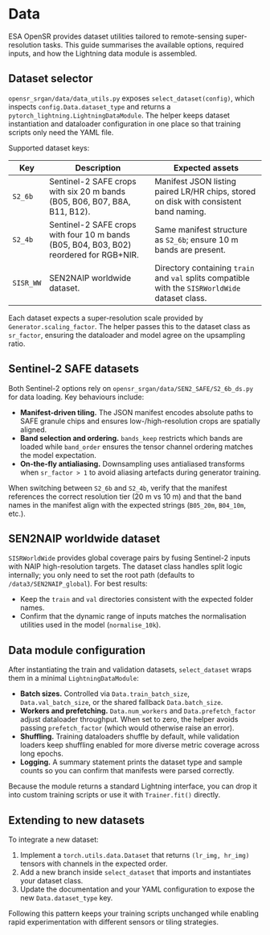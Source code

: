 # Data

ESA OpenSR provides dataset utilities tailored to remote-sensing super-resolution tasks. This guide summarises the available
options, required inputs, and how the Lightning data module is assembled.

## Dataset selector

`opensr_srgan/data/data_utils.py` exposes `select_dataset(config)`, which inspects `config.Data.dataset_type` and returns a
`pytorch_lightning.LightningDataModule`. The helper keeps dataset instantiation and dataloader configuration in one place so that
training scripts only need the YAML file.

Supported dataset keys:

| Key | Description | Expected assets |
| --- | --- | --- |
| `S2_6b` | Sentinel-2 SAFE crops with six 20 m bands (B05, B06, B07, B8A, B11, B12). | Manifest JSON listing paired LR/HR chips, stored on disk with consistent band naming. |
| `S2_4b` | Sentinel-2 SAFE crops with four 10 m bands (B05, B04, B03, B02) reordered for RGB+NIR. | Same manifest structure as `S2_6b`; ensure 10 m bands are present. |
| `SISR_WW` | SEN2NAIP worldwide dataset. | Directory containing `train` and `val` splits compatible with the `SISRWorldWide` dataset class. |

Each dataset expects a super-resolution scale provided by `Generator.scaling_factor`. The helper passes this to the dataset class
as `sr_factor`, ensuring the dataloader and model agree on the upsampling ratio.

## Sentinel-2 SAFE datasets

Both Sentinel-2 options rely on `opensr_srgan/data/SEN2_SAFE/S2_6b_ds.py` for data loading. Key behaviours include:

* **Manifest-driven tiling.** The JSON manifest encodes absolute paths to SAFE granule chips and ensures low-/high-resolution
  crops are spatially aligned.
* **Band selection and ordering.** `bands_keep` restricts which bands are loaded while `band_order` ensures the tensor channel
  ordering matches the model expectation.
* **On-the-fly antialiasing.** Downsampling uses antialiased transforms when `sr_factor > 1` to avoid aliasing artefacts during
  generator training.

When switching between `S2_6b` and `S2_4b`, verify that the manifest references the correct resolution tier (20 m vs 10 m) and
that the band names in the manifest align with the expected strings (`B05_20m`, `B04_10m`, etc.).

## SEN2NAIP worldwide dataset

`SISRWorldWide` provides global coverage pairs by fusing Sentinel-2 inputs with NAIP high-resolution targets. The dataset class
handles split logic internally; you only need to set the root path (defaults to `/data3/SEN2NAIP_global`). For best results:

* Keep the `train` and `val` directories consistent with the expected folder names.
* Confirm that the dynamic range of inputs matches the normalisation utilities used in the model (`normalise_10k`).

## Data module configuration

After instantiating the train and validation datasets, `select_dataset` wraps them in a minimal `LightningDataModule`:

* **Batch sizes.** Controlled via `Data.train_batch_size`, `Data.val_batch_size`, or the shared fallback `Data.batch_size`.
* **Workers and prefetching.** `Data.num_workers` and `Data.prefetch_factor` adjust dataloader throughput. When set to zero, the
  helper avoids passing `prefetch_factor` (which would otherwise raise an error).
* **Shuffling.** Training dataloaders shuffle by default, while validation loaders keep shuffling enabled for more diverse metric
  coverage across long epochs.
* **Logging.** A summary statement prints the dataset type and sample counts so you can confirm that manifests were parsed
  correctly.

Because the module returns a standard Lightning interface, you can drop it into custom training scripts or use it with
`Trainer.fit()` directly.

## Extending to new datasets

To integrate a new dataset:

1. Implement a `torch.utils.data.Dataset` that returns `(lr_img, hr_img)` tensors with channels in the expected order.
2. Add a new branch inside `select_dataset` that imports and instantiates your dataset class.
3. Update the documentation and your YAML configuration to expose the new `Data.dataset_type` key.

Following this pattern keeps your training scripts unchanged while enabling rapid experimentation with different sensors or tiling
strategies.
